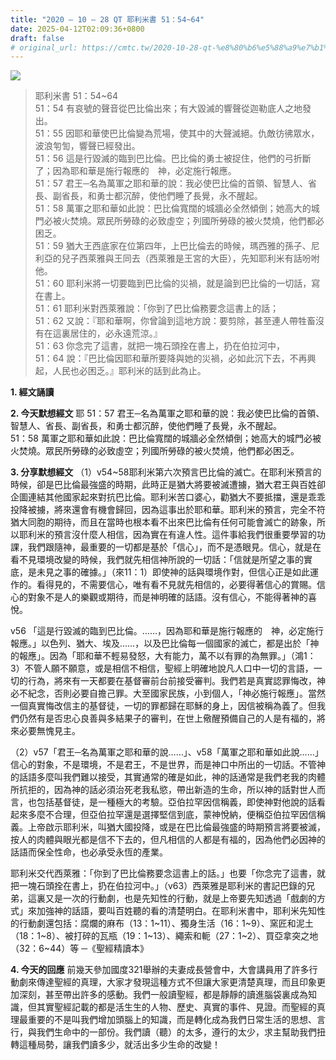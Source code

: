 ```yaml
---
title: "2020 – 10 – 28 QT 耶利米書 51：54~64"
date: 2025-04-12T02:09:36+0800
draft: false
# original_url: https://cmtc.tw/2020-10-28-qt-%e8%80%b6%e5%88%a9%e7%b1%b3%e6%9b%b8-51%ef%bc%9a5464
---
```


![](/images/qt.jpg)
> 耶利米書 51：54\~64  
> 51：54 有哀號的聲音從巴比倫出來；有大毀滅的響聲從迦勒底人之地發出。  
> 51：55 因耶和華使巴比倫變為荒場，使其中的大聲滅絕。仇敵彷彿眾水，波浪匉訇，響聲已經發出。  
> 51：56 這是行毀滅的臨到巴比倫。巴比倫的勇士被捉住，他們的弓折斷了；因為耶和華是施行報應的　神，必定施行報應。  
> 51：57 君王─名為萬軍之耶和華的說：我必使巴比倫的首領、智慧人、省長、副省長，和勇士都沉醉，使他們睡了長覺，永不醒起。  
> 51：58 萬軍之耶和華如此說：巴比倫寬闊的城牆必全然傾倒；她高大的城門必被火焚燒。眾民所勞碌的必致虛空；列國所勞碌的被火焚燒，他們都必困乏。  
> 51：59 猶大王西底家在位第四年，上巴比倫去的時候，瑪西雅的孫子、尼利亞的兒子西萊雅與王同去（西萊雅是王宮的大臣），先知耶利米有話吩咐他。  
> 51：60 耶利米將一切要臨到巴比倫的災禍，就是論到巴比倫的一切話，寫在書上。  
> 51：61 耶利米對西萊雅說：「你到了巴比倫務要念這書上的話；  
> 51：62 又說：『耶和華啊，你曾論到這地方說：要剪除，甚至連人帶牲畜沒有在這裏居住的，必永遠荒涼。』  
> 51：63 你念完了這書，就把一塊石頭拴在書上，扔在伯拉河中，  
> 51：64 說：『巴比倫因耶和華所要降與她的災禍，必如此沉下去，不再興起，人民也必困乏。』耶利米的話到此為止。

**1. 經文誦讀**

**2.  今天默想經文**
耶 51：57 君王─名為萬軍之耶和華的說：我必使巴比倫的首領、智慧人、省長、副省長，和勇士都沉醉，使他們睡了長覺，永不醒起。  
51：58 萬軍之耶和華如此說：巴比倫寬闊的城牆必全然傾倒；她高大的城門必被火焚燒。眾民所勞碌的必致虛空；列國所勞碌的被火焚燒，他們都必困乏。

**3. 分享默想經文**
（1）v54\~58耶利米第六次預言巴比倫的滅亡。在耶利米預言的時候，卻是巴比倫最強盛的時期，此時正是猶大將要被滅遭擄，猶大君王與百姓卻企圖連結其他國家起來對抗巴比倫。耶利米苦口婆心，勸猶大不要抵擋，還是乖乖投降被擄，將來還會有機會歸回，因為這事出於耶和華。耶利米的預言，完全不符猶大同胞的期待，而且在當時也根本看不出來巴比倫有任何可能會滅亡的跡象，所以耶利米的預言沒什麼人相信，因為實在有違人性。這件事給我們很重要學習的功課，我們跟隨神，最重要的一切都是基於「信心」，而不是憑眼見。信心，就是在看不見環境改變的時候，我們就先相信神所說的一切話：「信就是所望之事的實底，是未見之事的確據。」（來11：1）即使神的話與環境作對，但信心正是如此運作的。看得見的，不需要信心，唯有看不見就先相信的，必要得著信心的賞賜。信心的對象不是人的樂觀或期待，而是神明確的話語。沒有信心，不能得著神的喜悅。

v56 「這是行毀滅的臨到巴比倫。……，因為耶和華是施行報應的　神，必定施行報應。」以色列、猶大、埃及……，以及巴比倫每一個國家的滅亡，都是出於「神的報應」。因為「耶和華不輕易發怒，大有能力，萬不以有罪的為無罪。」（鴻1：3）不管人願不願意，或是相信不相信，聖經上明確地說凡人口中一切的言語，一切的行為，將來有一天都要在基督審前台前接受審判。我們若是真實認罪悔改，神必不紀念，否則必要自擔己罪。大至國家民族，小到個人，「神必施行報應」。當然一個真實悔改信主的基督徒，一切的罪都歸在耶穌的身上，因信被稱為義了。但我們仍然有是否忠心良善與多結果子的審判，在世上儆醒預備自己的人是有福的，將來必要無愧見主。

（2）v57「君王─名為萬軍之耶和華的說……」、v58「萬軍之耶和華如此說……」信心的對象，不是環境，不是君王，不是世界，而是神口中所出的一切話。不管神的話語多麼叫我們難以接受，其實通常的確是如此，神的話通常是我們老我的肉體所抗拒的，因為神的話必須治死老我私慾，帶出新造的生命，所以神的話對世人而言，也包括基督徒，是一種極大的考驗。亞伯拉罕因信稱義，即使神對他說的話看起來多麼不合理，但亞伯拉罕還是選擇堅信到底，蒙神悅納，便稱亞伯拉罕因信稱義。上帝啟示耶利米，叫猶大國投降，或是在巴比倫最強盛的時期預言將要被滅，按人的肉體與眼光都是信不下去的，但凡相信的人都是有福的，因為他們必因神的話語而保全性命，也必承受永恆的產業。

耶利米交代西萊雅：「你到了巴比倫務要念這書上的話。」也要「你念完了這書，就把一塊石頭拴在書上，扔在伯拉河中。」（v63）西萊雅是耶利米的書記巴錄的兄弟，這裏又是一次的行動劇，也是先知性的行動，就是上帝要先知透過「戲劇的方式」來加強神的話語，要叫百姓聽的看的清楚明白。在耶利米書中，耶利米先知性的行動劇還包括：腐爛的麻布（13：1\~11）、獨身生活（16：1\~9）、窯匠和泥土（18：1\~8）、被打碎的瓦瓶（19：1\~13）、繩索和軛（27：1\~2）、買亞拿突之地（32：6\~44）等 ─《聖經精讀本》

**4. 今天的回應**
前幾天參加國度321舉辦的夫妻成長營會中，大會講員用了許多行動劇來傳達聖經的真理，大家才發現這種方式不但讓大家更清楚真理，而且印象更加深刻，甚至帶出許多的感動。我們一般讀聖經，都是靜靜的讀進腦袋裏成為知識，但其實聖經記載的都是活生生的人物、歷史、真實的事件、見證。而聖經的真理最重要的不是叫我們增加頭腦上的知識，而是轉化成為我們日常生活的思想、言行，與我們生命中的一部份。我們讀（聽）的太多，遵行的太少，求主幫助我們扭轉這種局勢，讓我們讀多少，就活出多少生命的改變！

